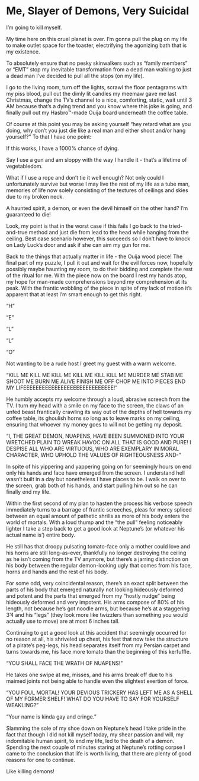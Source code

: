 # Me, Slayer of Demons, Very Suicidal

I’m going to kill myself.

My time here on this cruel planet is over. I’m gonna pull the plug on my life to make outlet space for the toaster, electrifying the agonizing bath that is my existence.

To absolutely ensure that no pesky skinwalkers such as “family members” or “EMT” stop my inevitable transformation from a dead man walking to just a dead man I’ve decided to pull all the stops (on my life). 

I go to the living room, turn off the lights, scrawl the floor pentagrams with my piss blood, pull out the dimly lit candles my meemaw gave me last Christmas, change the TV’s channel to a nice, comforting, static, wait until 3 AM because that’s a dying trend and you know where this joke is going, and finally pull out my Hasbro™-made Ouija board underneath the coffee table.

Of course at this point you may be asking yourself “hey retard what are you doing, why don’t you just die like a real man and either shoot and/or hang yourself?” To that I have one point:

If this works, I have a 1000% chance of dying.

Say I use a gun and am sloppy with the way I handle it - that’s a lifetime of vegetabledom.

What if I use a rope and don’t tie it well enough? Not only could I unfortunately survive but worse I may live the rest of my life as a tube man, memories of life now solely consisting of the textures of ceilings and skies due to my broken neck.

A haunted spirit, a demon, or even the devil himself on the other hand? I’m guaranteed to die!
 
Look, my point is that in the worst case if this fails I go back to the tried-and-true method and just die from lead to the head while hanging from the ceiling. Best case scenario however, this succeeds so I don’t have to knock on Lady Luck’s door and ask if she can aim my gun for me.

Back to the things that actually matter in life - the Ouija wood piece! The final part of my puzzle, I pull it out and wait for the evil forces now, hopefully possibly maybe haunting my room, to do their bidding and complete the rest of the ritual for me. With the piece now on the board I rest my hands atop, my hope for man-made comprehensions beyond my comprehension at its peak. With the frantic wobbling of the piece in spite of my lack of motion it’s apparent that at least I’m smart enough to get this right.

“H”

“E”

“L”

“L”

“O”

Not wanting to be a rude host I greet my guest with a warm welcome.

“KILL ME KILL ME KILL ME KILL ME KILL KILL ME MURDER ME STAB ME SHOOT ME BURN ME ALIVE FINISH ME OFF CHOP ME INTO PIECES END MY LIFEEEEEEEEEEEEEEEEEEEEEEEEEEEEE!”

He humbly accepts my welcome through a loud, abrasive screech from the TV. I turn my head with a smile on my face to the screen, the claws of an unfed beast frantically crawling its way out of the depths of hell towards my coffee table, its ghoulish horns so long as to leave marks on my ceiling, ensuring that whoever my money goes to will not be getting my deposit.

“I, THE GREAT DEMON, NUAPENS, HAVE BEEN SUMMONED INTO YOUR WRETCHED PLAIN TO WREAK HAVOC ON ALL THAT IS GOOD AND PURE! I DESPISE ALL WHO ARE VIRTUOUS, WHO ARE EXEMPLARY IN MORAL CHARACTER, WHO UPHOLD THE VALUES OF RIGHTEOUSNESS AND-”

In spite of his yippering and yappering going on for seemingly hours on end only his hands and face have emerged from the screen. I understand hell wasn’t built in a day but nonetheless I have places to be. I walk on over to the screen, grab both of his hands, and start pulling him out so he can finally end my life.

Within the first second of my plan to hasten the process his verbose speech immediately turns to a barrage of frantic screeches, pleas for mercy spliced between an equal amount of pathetic shrills as more of his body enters the world of mortals. With a loud thump and the “the pull” feeling noticeably lighter I take a step back to get a good look at Neptune’s (or whatever his actual name is’) entire body.

He still has that droopy pulsating tomato-face only a mother could love and his horns are still long-as-ever, thankfully no longer destroying the ceiling as he isn’t coming from the TV anymore, but there’s a jarring distinction on his body between the regular demon-looking ugly that comes from his face, horns and hands and the rest of his body.

For some odd, very coincidental reason, there’s an exact split between the parts of his body that emerged naturally not looking hideously deformed and potent and the parts that emerged from my “hostly nudge” being hideously deformed and very impotent. His arms compose of 80% of his length, not because he’s got noodle arms, but because he’s at a staggering 3’4 and his “legs” (they look more like twizzlers than something you would actually use to move) are at most 6 inches tall.

Continuing to get a good look at this accident that seemingly occurred for no reason at all, his shriveled up chest, his feet that now take the structure of a pirate’s peg-legs, his head separates itself from my Persian carpet and turns towards me, his face more tomato than the beginning of this kerfuffle.

“YOU SHALL FACE THE WRATH OF NUAPENS!”

He takes one swipe at me, misses, and his arms break off due to his maimed joints not being able to handle even the slightest exertion of force.

“YOU FOUL MORTAL! YOUR DEVIOUS TRICKERY HAS LEFT ME AS A SHELL OF MY FORMER SHELF! WHAT DO YOU HAVE TO SAY FOR YOURSELF WEAKLING?”

“Your name is kinda gay and cringe.”

Slamming the sole of my shoe down on Neptune’s head I take pride in the fact that though I did not kill myself today, my shear passion and will, my indomitable human spirit, to end my life, led to the death of a demon. Spending the next couple of minutes staring at Neptune’s rotting corpse I came to the conclusion that life is worth living, that there are plenty of good reasons for one to continue.

Like killing demons!
